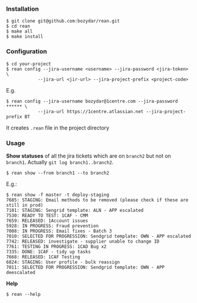 ### Installation

    $ git clone git@github.com:bozydar/rean.git
    $ cd rean
    $ make all
    $ make install

### Configuration

    $ cd your-project
    $ rean config --jira-username <username> --jira-password <jira-token> \
                --jira-url <jir-url> --jira-project-prefix <project-code>
E.g.
    
    $ rean config --jira-username bozydar@1centre.com --jira-password ****** \
                --jira-url https://1centre.atlassian.net --jira-project-prefix BT

It creates `.rean` file in the project directory

### Usage

**Show statuses** of all the jira tickets which are on `branch2` but not on `branch1`. Actually `git log branch1..branch2`. 


    $ rean show --from branch1 --to branch2

E.g.:

    $ rean show -f master -t deploy-staging
    7685: STAGING: Email methods to be removed (please check if these are still in prod)
    7101: STAGING: Sengrid template: ALN - APP escalated
    7530: READY TO TEST: 1CAF - CMM
    7659: RELEASED: 1Account issues
    5928: IN PROGRESS: Fraud prevention
    7008: IN PROGRESS: Email fixes - Batch 3
    7010: SELECTED FOR PROGRESSION: Sendgrid template: OWN - APP escalated
    7742: RELEASED: investigate - supplier unable to change ID
    7761: TESTING IN PROGRESS: 1CAD Bug x2
    7335: DONE: 1CAF - tidy up tasks
    7668: RELEASED: 1CAF Testing
    6824: STAGING: User profile - bulk reassign
    7011: SELECTED FOR PROGRESSION: Sendgrid template: OWN - APP deescalated
    

**Help**
    

    $ rean --help
